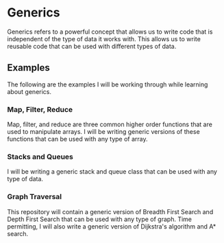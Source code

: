 # Generics

Generics refers to a powerful concept that allows us to write code that is independent of the type of data it
works with. This allows us to write reusable code that can be used with different types of data.

## Examples

The following are the examples I will be working through while learning about generics.

### Map, Filter, Reduce

Map, filter, and reduce are three common higher order functions that are used to manipulate arrays. I will be
writing generic versions of these functions that can be used with any type of array.

### Stacks and Queues

I will be writing a generic stack and queue class that can be used with any type of data.

### Graph Traversal

This repository will contain a generic version of Breadth First Search and Depth First Search that can be used
with any type of graph. Time permitting, I will also write a generic version of Dijkstra's algorithm and A*
search.
